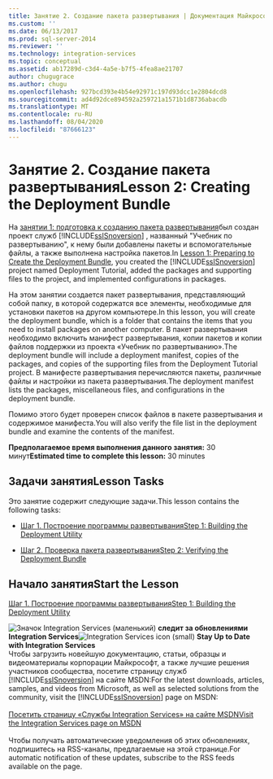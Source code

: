 ```yaml
---
title: Занятие 2. Создание пакета развертывания | Документация Майкрософт
ms.custom: ''
ms.date: 06/13/2017
ms.prod: sql-server-2014
ms.reviewer: ''
ms.technology: integration-services
ms.topic: conceptual
ms.assetid: ab17289d-c3d4-4a5e-b7f5-4fea8ae21707
author: chugugrace
ms.author: chugu
ms.openlocfilehash: 927bcd393e4b54e92971c197d93dcc1e2804dcd8
ms.sourcegitcommit: ad4d92dce894592a259721a1571b1d8736abacdb
ms.translationtype: MT
ms.contentlocale: ru-RU
ms.lasthandoff: 08/04/2020
ms.locfileid: "87666123"
---
```

# <a name="lesson-2-creating-the-deployment-bundle"></a><span data-ttu-id="077ac-102">Занятие 2. Cоздание пакета развертывания</span><span class="sxs-lookup"><span data-stu-id="077ac-102">Lesson 2: Creating the Deployment Bundle</span></span>
  <span data-ttu-id="077ac-103">На [занятии 1: подготовка к созданию пакета развертывания](../integration-services/lesson-1-preparing-to-create-the-deployment-bundle.md)был создан проект служб [!INCLUDE[ssISnoversion](../includes/ssisnoversion-md.md)] , названный "Учебник по развертыванию", к нему были добавлены пакеты и вспомогательные файлы, а также выполнена настройка пакетов.</span><span class="sxs-lookup"><span data-stu-id="077ac-103">In [Lesson 1: Preparing to Create the Deployment Bundle](../integration-services/lesson-1-preparing-to-create-the-deployment-bundle.md), you created the [!INCLUDE[ssISnoversion](../includes/ssisnoversion-md.md)] project named Deployment Tutorial, added the packages and supporting files to the project, and implemented configurations in packages.</span></span>  
  
 <span data-ttu-id="077ac-104">На этом занятии создается пакет развертывания, представляющий собой папку, в которой содержатся все элементы, необходимые для установки пакетов на другом компьютере.</span><span class="sxs-lookup"><span data-stu-id="077ac-104">In this lesson, you will create the deployment bundle, which is a folder that contains the items that you need to install packages on another computer.</span></span> <span data-ttu-id="077ac-105">В пакет развертывания необходимо включить манифест развертывания, копии пакетов и копии файлов поддержки из проекта «Учебник по развертыванию».</span><span class="sxs-lookup"><span data-stu-id="077ac-105">The deployment bundle will include a deployment manifest, copies of the packages, and copies of the supporting files from the Deployment Tutorial project.</span></span> <span data-ttu-id="077ac-106">В манифесте развертывания перечисляются пакеты, различные файлы и настройки из пакета развертывания.</span><span class="sxs-lookup"><span data-stu-id="077ac-106">The deployment manifest lists the packages, miscellaneous files, and configurations in the deployment bundle.</span></span>  
  
 <span data-ttu-id="077ac-107">Помимо этого будет проверен список файлов в пакете развертывания и содержимое манифеста.</span><span class="sxs-lookup"><span data-stu-id="077ac-107">You will also verify the file list in the deployment bundle and examine the contents of the manifest.</span></span>  
  
 <span data-ttu-id="077ac-108">**Предполагаемое время выполнения данного занятия:** 30 минут</span><span class="sxs-lookup"><span data-stu-id="077ac-108">**Estimated time to complete this lesson:** 30 minutes</span></span>  
  
## <a name="lesson-tasks"></a><span data-ttu-id="077ac-109">Задачи занятия</span><span class="sxs-lookup"><span data-stu-id="077ac-109">Lesson Tasks</span></span>  
 <span data-ttu-id="077ac-110">Это занятие содержит следующие задачи.</span><span class="sxs-lookup"><span data-stu-id="077ac-110">This lesson contains the following tasks:</span></span>  
  
-   [<span data-ttu-id="077ac-111">Шаг 1. Построение программы развертывания</span><span class="sxs-lookup"><span data-stu-id="077ac-111">Step 1: Building the Deployment Utility</span></span>](../integration-services/lesson-2-1-building-the-deployment-utility.md)  
  
-   [<span data-ttu-id="077ac-112">Шаг 2. Проверка пакета развертывания</span><span class="sxs-lookup"><span data-stu-id="077ac-112">Step 2: Verifying the Deployment Bundle</span></span>](../integration-services/lesson-2-2-verifying-the-deployment-bundle.md)  
  
## <a name="start-the-lesson"></a><span data-ttu-id="077ac-113">Начало занятия</span><span class="sxs-lookup"><span data-stu-id="077ac-113">Start the Lesson</span></span>  
 [<span data-ttu-id="077ac-114">Шаг 1. Построение программы развертывания</span><span class="sxs-lookup"><span data-stu-id="077ac-114">Step 1: Building the Deployment Utility</span></span>](../integration-services/lesson-2-1-building-the-deployment-utility.md)  
  
<span data-ttu-id="077ac-115">![Значок Integration Services (маленький)](media/dts-16.gif "Значок служб Integration Services (маленький)")  **следит за обновлениями Integration Services**</span><span class="sxs-lookup"><span data-stu-id="077ac-115">![Integration Services icon (small)](media/dts-16.gif "Integration Services icon (small)")  **Stay Up to Date with Integration Services**</span></span><br /> <span data-ttu-id="077ac-116">Чтобы загрузить новейшую документацию, статьи, образцы и видеоматериалы корпорации Майкрософт, а также лучшие решения участников сообщества, посетите страницу служб [!INCLUDE[ssISnoversion](../includes/ssisnoversion-md.md)] на сайте MSDN:</span><span class="sxs-lookup"><span data-stu-id="077ac-116">For the latest downloads, articles, samples, and videos from Microsoft, as well as selected solutions from the community, visit the [!INCLUDE[ssISnoversion](../includes/ssisnoversion-md.md)] page on MSDN:</span></span><br /><br /> [<span data-ttu-id="077ac-117">Посетить страницу «Службы Integration Services» на сайте MSDN</span><span class="sxs-lookup"><span data-stu-id="077ac-117">Visit the Integration Services page on MSDN</span></span>](https://go.microsoft.com/fwlink/?LinkId=136655)<br /><br /> <span data-ttu-id="077ac-118">Чтобы получать автоматические уведомления об этих обновлениях, подпишитесь на RSS-каналы, предлагаемые на этой странице.</span><span class="sxs-lookup"><span data-stu-id="077ac-118">For automatic notification of these updates, subscribe to the RSS feeds available on the page.</span></span>  
  
  
